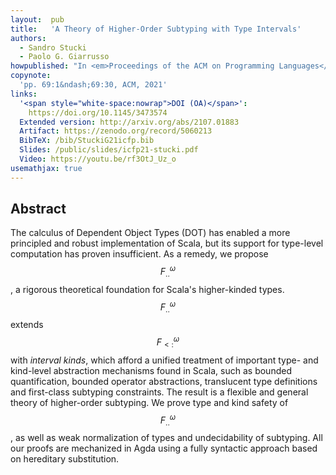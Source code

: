 ```yaml
---
layout:  pub
title:   'A Theory of Higher-Order Subtyping with Type Intervals'
authors:
  - Sandro Stucki
  - Paolo G. Giarrusso
howpublished: "In <em>Proceedings of the ACM on Programming Languages</em>, 5(ICFP)"
copynote:
  'pp. 69:1&ndash;69:30, ACM, 2021'
links:
  '<span style="white-space:nowrap">DOI (OA)</span>':
    https://doi.org/10.1145/3473574
  Extended version: http://arxiv.org/abs/2107.01883
  Artifact: https://zenodo.org/record/5060213
  BibTeX: /bib/StuckiG21icfp.bib
  Slides: /public/slides/icfp21-stucki.pdf
  Video: https://youtu.be/rf3OtJ_Uz_o
usemathjax: true
---
```


## Abstract

The calculus of Dependent Object Types (DOT) has enabled a more principled and robust implementation of Scala, but its support for type-level computation has proven insufficient.  As a remedy, we propose $$F^\omega_{..}$$, a rigorous theoretical foundation for Scala's higher-kinded types.  $$F^\omega_{..}$$ extends $$F^\omega_{<:}$$ with *interval kinds*, which afford a unified treatment of important type- and kind-level abstraction mechanisms found in Scala, such as bounded quantification, bounded operator abstractions, translucent type definitions and first-class subtyping constraints.  The result is a flexible and general theory of higher-order subtyping.  We prove type and kind safety of $$F^\omega_{..}$$, as well as weak normalization of types and undecidability of subtyping.  All our proofs are mechanized in Agda using a fully syntactic approach based on hereditary substitution.
